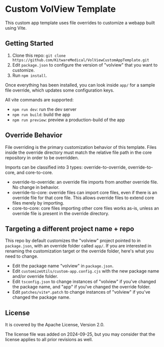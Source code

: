 # Custom VolView Template

This custom app template uses file overrides to customize a webapp built using Vite.

## Getting Started

1. Clone this repo: `git clone https://github.com/KitwareMedical/VolViewCustomAppTemplate.git`
1. Edit `package.json` to configure the version of "volview" that you want to customize.
1. Run `npm install`.

Once everything has been installed, you can look inside `app/` for a sample file override, which updates some configuration keys.

All vite commands are supported:
- `npm run dev`: run the dev server
- `npm run build`: build the app
- `npm run preview`: preview a production-build of the app

## Override Behavior

File overriding is the primary customization behavior of this template. Files inside the override directory must match the relative file path in the core repository in order to be overridden.

Imports can be classified into 3 types: override-to-override, override-to-core, and core-to-core.
- override-to-override: an override file imports from another override file. No change in behavior.
- override-to-core: override files can import core files, even if there is an override file for that core file. This allows override files to extend core files merely by importing.
- core-to-core: core files importing other core files works as-is, unless an override file is present in the override directory.

## Targeting a different project name + repo

This repo by default customizes the "volview" project pointed to in `package.json`, with an override folder called `app/`.
If you are interested in renaming the customization target or the override folder, here's what you need to change.
- Edit the package name "volview" in `package.json`.
- Edit `customizeUtils/custom-app.config.cjs` with the new package name and/or override folder.
- Edit `tsconfig.json` to change instances of "volview" if you've changed the package name, and "app" if you've changed the override folder.
- Edit `patches/vite*.patch` to change instances of "volview" if you've changed the package name.

## License

It is covered by the Apache License, Version 2.0.

The license file was added on 2024-09-25, but you may consider that the license applies to all prior revisions as well.
